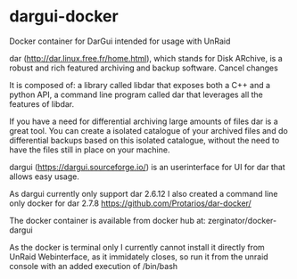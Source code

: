 # dargui-docker
Docker container for DarGui intended for usage with UnRaid

dar (http://dar.linux.free.fr/home.html), which stands for Disk ARchive, is a robust and rich featured archiving and backup software.      Cancel changes


It is composed of:
    a library called libdar that exposes both a C++ and a python API,
    a command line program called dar that leverages all the features of libdar.

If you have a need for differential archiving large amounts of files dar is a great tool.
You can create a isolated catalogue of your archived files and do differential backups based on this isolated catalogue,
without the need to have the files still in place on your machine.

dargui (https://dargui.sourceforge.io/) is an userinterface for UI for dar that allows easy usage.

As dargui currently only support dar 2.6.12 I also created a command line only docker for dar 2.7.8
https://github.com/Protarios/dar-docker/


The docker container is available from docker hub at: zerginator/docker-dargui

As the docker is terminal only I currently cannot install it directly from UnRaid Webinterface, as it immidately closes, so run it from the unraid console with an added execution of /bin/bash
